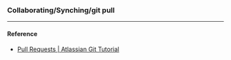 ### Collaborating/Synching/git pull



----
#### Reference
- [Pull Requests | Atlassian Git Tutorial](https://www.atlassian.com/git/tutorials/making-a-pull-request)
